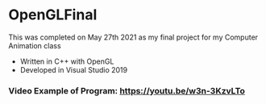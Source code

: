 # OpenGLFinal
This was completed on May 27th 2021 as my final project for my Computer Animation class
 - Written in C++ with OpenGL
 - Developed in Visual Studio 2019
### Video Example of Program: https://youtu.be/w3n-3KzvLTo
